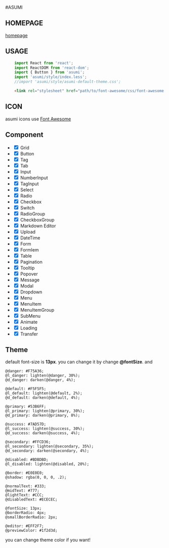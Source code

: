 #ASUMI

## HOMEPAGE
[homepage](http://chashaobao.net/asumi-ui)

## USAGE
```javascript
    import React from 'react';
    import ReactDOM from 'react-dom';
    import { Button } from 'asumi';
    import 'asumi/style/index.less';
    //import 'asumi/style/asumi-default-theme.css';
```
```html
    <link rel="stylesheet" href="path/to/font-awesome/css/font-awesome.min.css"/>
```

## ICON
asumi icons use <a href="http://fontawesome.io/">Font Awesome</a>

## Component
* <input type="checkbox" checked/> Grid
* <input type="checkbox" checked/> Button
* <input type="checkbox" checked/> Tag
* <input type="checkbox" checked/> Tab
* <input type="checkbox" checked/> Input
* <input type="checkbox" checked/> NumberInput
* <input type="checkbox" checked/> TagInput
* <input type="checkbox" checked/> Select
* <input type="checkbox" checked/> Radio
* <input type="checkbox" checked/> Checkbox
* <input type="checkbox" checked/> Switch
* <input type="checkbox" checked/> RadioGroup
* <input type="checkbox" checked/> CheckboxGroup
* <input type="checkbox" checked/> Markdown Editor
* <input type="checkbox" checked/> Upload
* <input type="checkbox" checked/> DateTime
* <input type="checkbox" checked/> Form
* <input type="checkbox" checked/> FormIem
* <input type="checkbox" checked/> Table
* <input type="checkbox" checked/> Pagination
* <input type="checkbox" checked/> Tooltip
* <input type="checkbox" checked/> Popover
* <input type="checkbox" checked/> Message
* <input type="checkbox" checked/> Modal
* <input type="checkbox" checked/> Dropdown
* <input type="checkbox" checked/> Menu
* <input type="checkbox" checked/> MenuItem
* <input type="checkbox" checked/> MenuItemGroup
* <input type="checkbox" checked/> SubMenu
* <input type="checkbox" checked/> Animate
* <input type="checkbox" checked/> Loading
* <input type="checkbox" checked/> Transfer

## Theme
default font-size is **13px**.
you can change it by change **@fontSize**.
and 

```less
@danger: #F75A36;
@l_danger: lighten(@danger, 30%);
@d_danger: darken(@danger, 4%);

@default: #F5F5F5;
@l_default: lighten(@default, 2%);
@d_default: darken(@default, 4%);

@primary: #53B6FF;
@l_primary: lighten(@primary, 30%);
@d_primary: darken(@primary, 8%);

@success: #7AD57D;
@l_success: lighten(@success, 30%);
@d_success: darken(@success, 4%);

@secondary: #FFCD36;
@l_secondary: lighten(@secondary, 35%);
@d_secondary: darken(@secondary, 4%);

@disabled: #BDBDBD;
@l_disabled: lighten(@disabled, 20%);

@border: #E0E0E0;
@shadow: rgba(0, 0, 0, .2);

@normalText: #333;
@midText: #777;
@lightText: #CCC;
@disabledText: #ECECEC;

@fontSize: 13px;
@borderRadio: 4px;
@smallBorderRadio: 2px;

@editor: #EFF2F7;
@previewColor: #1f2d3d;
```

you can change theme color if you want!

